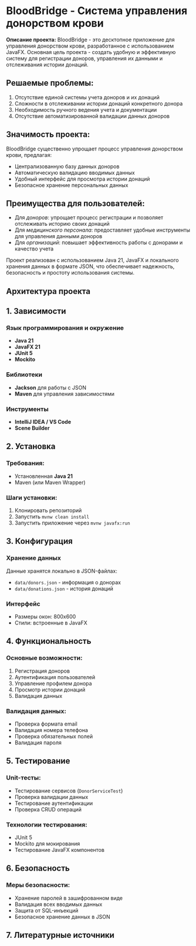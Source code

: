 # BloodBridge - Система управления донорством крови

**Описание проекта:** BloodBridge - это десктопное приложение для управления донорством крови, разработанное с использованием JavaFX. Основная цель проекта - создать удобную и эффективную систему для регистрации доноров, управления их данными и отслеживания истории донаций.

## **Решаемые проблемы:**
1. Отсутствие единой системы учета доноров и их донаций
2. Сложности в отслеживании истории донаций конкретного донора
3. Необходимость ручного ведения учета и документации
4. Отсутствие автоматизированной валидации данных доноров

## **Значимость проекта:**
BloodBridge существенно упрощает процесс управления донорством крови, предлагая:
- Централизованную базу данных доноров
- Автоматическую валидацию вводимых данных
- Удобный интерфейс для просмотра истории донаций
- Безопасное хранение персональных данных

## **Преимущества для пользователей:**
- Для *доноров*: упрощает процесс регистрации и позволяет отслеживать историю своих донаций
- Для *медицинского персонала*: предоставляет удобные инструменты для управления данными доноров
- Для *организаций*: повышает эффективность работы с донорами и качество учета

Проект реализован с использованием Java 21, JavaFX и локального хранения данных в формате JSON, что обеспечивает надежность, безопасность и простоту использования системы.

## Архитектура проекта



## 1. Зависимости

### Язык программирования и окружение
- **Java 21**
- **JavaFX 21**
- **JUnit 5**
- **Mockito**

### Библиотеки
- **Jackson** для работы с JSON
- **Maven** для управления зависимостями

### Инструменты
- **IntelliJ IDEA / VS Code**
- **Scene Builder**

## 2. Установка

### Требования:
- Установленная **Java 21**
- Maven (или Maven Wrapper)

### Шаги установки:
1. Клонировать репозиторий
2. Запустить `mvnw clean install`
3. Запустить приложение через `mvnw javafx:run`

## 3. Конфигурация

### Хранение данных
Данные хранятся локально в JSON-файлах:
- `data/donors.json` - информация о донорах
- `data/donations.json` - история донаций

### Интерфейс
- Размеры окон: 800x600
- Стили: встроенные в JavaFX

## 4. Функциональность

### Основные возможности:
1. Регистрация доноров
2. Аутентификация пользователей
3. Управление профилем донора
4. Просмотр истории донаций
5. Валидация данных

### Валидация данных:
- Проверка формата email
- Валидация номера телефона
- Проверка обязательных полей
- Валидация пароля

## 5. Тестирование

### Unit-тесты:
- Тестирование сервисов (`DonorServiceTest`)
- Проверка валидации данных
- Тестирование аутентификации
- Проверка CRUD операций

### Технологии тестирования:
- JUnit 5
- Mockito для мокирования
- Тестирование JavaFX компонентов

## 6. Безопасность

### Меры безопасности:
- Хранение паролей в зашифрованном виде
- Валидация всех вводимых данных
- Защита от SQL-инъекций
- Безопасное хранение данных в JSON

## 7. Литературные источники
